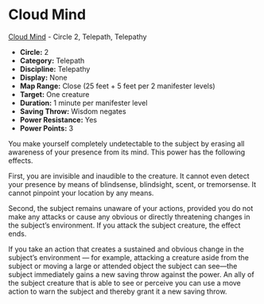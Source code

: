 # Cloud Mind

[Cloud Mind](/Psionics/C/CloudMind.md) - Circle 2, Telepath, Telepathy

- **Circle:** 2
- **Category:** Telepath
- **Discipline:** Telepathy
- **Display:** None
- **Map Range:** Close (25 feet + 5 feet per 2 manifester levels)
- **Target:** One creature
- **Duration:** 1 minute per manifester level
- **Saving Throw:** Wisdom negates
- **Power Resistance:** Yes
- **Power Points:** 3

You make yourself completely undetectable to the subject by erasing all awareness of your presence from its mind. This power has the following effects.

First, you are invisible and inaudible to the creature. It cannot even detect your presence by means of blindsense, blindsight, scent, or tremorsense. It cannot pinpoint your location by any means.

Second, the subject remains unaware of your actions, provided you do not make any attacks or cause any obvious or directly threatening changes in the subject’s environment. If you attack the subject creature, the effect ends.

If you take an action that creates a sustained and obvious change in the subject’s environment — for example, attacking a creature aside from the subject or moving a large or attended object the subject can see—the subject immediately gains a new saving throw against the power. An ally of the subject creature that is able to see or perceive you can use a move action to warn the subject and thereby grant it a new saving throw.
